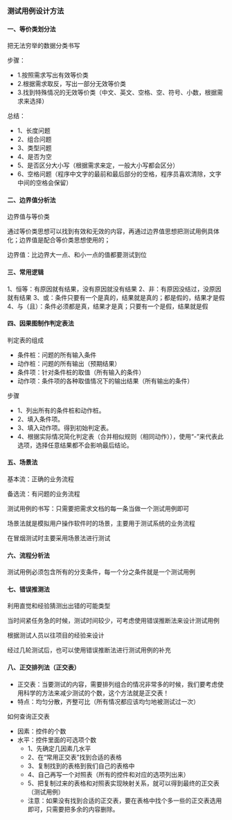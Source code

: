 ### 测试用例设计方法
#### 一、等价类划分法
把无法穷举的数据分类书写

步骤：
- 1.按照需求写出有效等价类
- 2.根据需求取反，写出一部分无效等价类
- 3.找到特殊情况的无效等价类（中文、英文、空格、空、符号、小数，根据需求来选择）

总结：
- 1、长度问题
- 2、组合问题
- 3、类型问题
- 4、是否为空
- 5、是否区分大小写（根据需求来定，一般大小写都会区分）
- 6、空格问题（程序中文字的最前和最后部分的空格，程序员喜欢清除，文字中间的空格会保留）

#### 二、边界值分析法
边界值与等价类

通过等价类思想可以找到有效和无效的内容，再通过边界值思想把测试用例具体化；边界值是配合等价类思想使用的；

边界值：比边界大一点、和小一点的值都要测试到位


#### 三、常用逻辑
1、恒等：有原因就有结果，没有原因就没有结果
2、非：有原因没结过，没原因就有结果
3、或：条件只要有一个是真的，结果就是真的；都是假的，结果才是假
4、与（且）：条件必须都是真，结果才是真；只要有一个是假，结果就是假

#### 四、因果图制作判定表法
判定表的组成
- 条件桩：问题的所有输入条件
- 动作桩：问题的所有输出（预期结果）
- 条件项：针对条件桩的取值（所有输入的条件）
- 动作项：条件项的各种取值情况下的输出结果（所有输出的条件）

步骤
- 1、列出所有的条件桩和动作桩。
- 2、填入条件项。
- 3、填入动作项。得到初始判定表。
- 4、根据实际情况简化判定表（合并相似规则（相同动作）），使用“-”来代表此选项，选择任意结果都不会影响最后结论。
#### 五、场景法
基本流：正确的业务流程

备选流：有问题的业务流程

测试用例的书写：只需要把需求文档的每一条当做一个测试用例即可

场景法就是模拟用户操作软件时的场景，主要用于测试系统的业务流程

在冒烟测试时主要采用场景法进行测试

#### 六、流程分析法
测试用例必须包含所有的分支条件，每一个分之条件就是一个测试用例

#### 七、错误推测法
利用直觉和经验猜测出出错的可能类型

当时间紧任务急的时候，测试时间较少，可考虑使用错误推断法来设计测试用例

根据测试人员以往项目的经验来设计

经过几轮测试后，也可以使用错误推断法进行测试用例的补充

#### 八、正交排列法（正交表）
- 正交表：当要测试的内容，需要排列组合的情况非常多的时候，我们要考虑使用科学的方法来减少测试的个数，这个方法就是正交表！
- 特点：均匀分散，齐整可比（所有情况都应该均匀地被测试过一次）

如何查询正交表
- 因素：控件的个数
- 水平：控件里面的可选项个数
  - 1、先确定几因素几水平
  - 2、在“常用正交表”找到合适的表格
  - 3、复制找到的表格到我们自己的表格中
  - 4、自己再写一个对照表（所有的控件和对应的选项列出来）
  - 5、把复制过来的表格和对照表实现映射关系，就可以得到最终的正交表（测试用例）
  - 注意：如果没有找到合适的正交表，要在表格中找个多一些的正交表选用即可，只需要把多余的内容删除。
